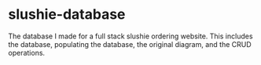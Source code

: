 # slushie-database

The database I made for a full stack slushie ordering website. This includes the database, populating the database, the original diagram, and the CRUD operations. 
